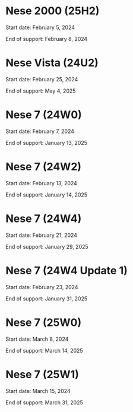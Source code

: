 # Nese 2000 (25H2)
Start date: February 5, 2024

End of support: February 8, 2024

# Nese Vista (24U2)
Start date: February 25, 2024

End of support: May 4, 2025

# Nese 7 (24W0)
Start date: February 7, 2024

End of support: January 13, 2025


# Nese 7 (24W2)
Start date: February 13, 2024

End of support: January 14, 2025

# Nese 7 (24W4)
Start date: February 21, 2024

End of support: January 29, 2025

# Nese 7 (24W4 Update 1)
Start date: February 23, 2024

End of support: January 31, 2025

# Nese 7 (25W0)
Start date: March 8, 2024

End of support: March 14, 2025


# Nese 7 (25W1)
Start date: March 15, 2024

End of support: March 31, 2025


